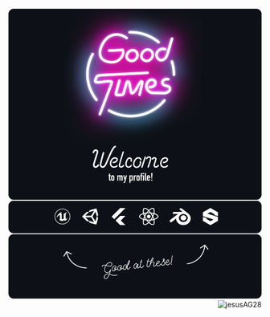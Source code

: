 <div align="center">
	<br>
		<img src="img/good-times.svg">
	<br>
</div>
<a href="#jesusAG28-title">
  <img src="https://github-readme-stats.vercel.app/api?username=jesusAG28&show_icons=true&count_private=true&include_all_commits=true" alt="jesusAG28" align="right" />
</a>